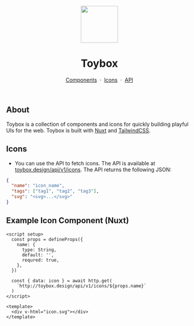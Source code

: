 <br />
<div align="center">

  <a href="https://codepen.io/tbrew1023/pen/oNyOZbm">
    <img src="https://user-images.githubusercontent.com/32501733/206873215-81bab10f-e181-4fd9-916a-131fcbf6e217.png" width="100" height="100" />
  </a>

  <h1>Toybox</h1>
  <p align="center">
    <a href="https://toybox.design">Components</a>
    &nbsp·&nbsp
    <a href="https://toybox.design/icons">Icons</a>
    &nbsp·&nbsp
    <a href="https://toybox.design/api/v1/icons">API</a>
  </p>
</div>
<br />

## About

Toybox is a collection of components and icons for quickly building playful UIs for the web. Toybox is built with [Nuxt](https://nuxt.com/docs/getting-started/introduction) and [TailwindCSS](https://tailwindcss.com/docs).

## Icons

- You can use the API to fetch icons. The API is available at [toybox.design/api/v1/icons](https://toybox.design/api/v1/icons). The API returns the following JSON:

```json
{
  "name": "icon_name",
  "tags": ["tag1", "tag2", "tag3"],
  "svg": "<svg>...</svg>"
}
```

## Example Icon Component (Nuxt)

```vue
<script setup>
  const props = defineProps({
    name: {
      type: String,
      default: '',
      requred: true,
    },
  })

  const { data: icon } = await http.get(
    `http://toybox.design/api/v1/icons/${props.name}`
  )
</script>

<template>
  <div v-html="icon.svg"></div>
</template>
```
